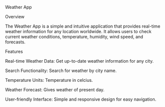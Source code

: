 Weather App

Overview

The Weather App is a simple and intuitive application that provides real-time weather information for any location worldwide. It allows users to check current weather conditions, temperature, humidity, wind speed, and forecasts.

Features

Real-time Weather Data: Get up-to-date weather information for any city.

Search Functionality: Search for weather by city name.

Temperature Units: Temperature in celcius.

Weather Forecast: Gives weather of present day.

User-friendly Interface: Simple and responsive design for easy navigation.
